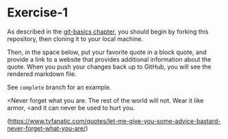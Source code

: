 # Exercise-1

As described in the [git-basics chapter](https://info201.github.io/git-basics.html), you should begin by forking this repository, then cloning it to your local machine.

Then, in the space below, put your favorite quote in a block quote, and provide a link to a website that provides additional information about the quote. When you push your changes back up to GitHub, you will see the rendered markdown file.

See `complete` branch for an example.


<Never forget what you are. The rest of the world will not. Wear it like armor, <and it can never be used to hurt you.

(https://www.tvfanatic.com/quotes/let-me-give-you-some-advice-bastard-never-forget-what-you-are/)
